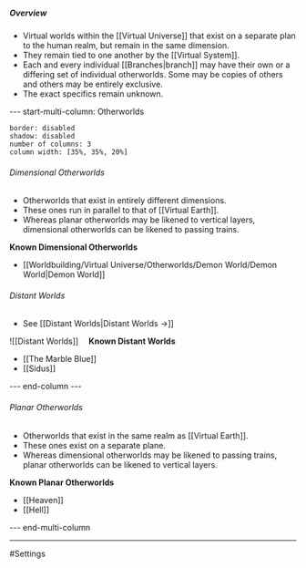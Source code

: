 
##### Overview
- Virtual worlds within the [[Virtual Universe]] that exist on a separate plan to the human realm, but remain in the same dimension.
- They remain tied to one another by the [[Virtual System]].
- Each and every individual [[Branches|branch]] may have their own or a differing set of individual otherworlds. Some may be copies of others and others may be entirely exclusive.
- The exact specifics remain unknown.

--- start-multi-column: Otherworlds
```column-settings
border: disabled
shadow: disabled
number of columns: 3
column width: [35%, 35%, 20%]
```

###### Dimensional Otherworlds 
- Otherworlds that exist in entirely different dimensions.
- These ones run in parallel to that of [[Virtual Earth]].
- Whereas planar otherworlds may be likened to vertical layers, dimensional otherworlds can be likened to passing trains.

**Known Dimensional Otherworlds**
- [[Worldbuilding/Virtual Universe/Otherworlds/Demon World/Demon World|Demon World]]
⠀
###### Distant Worlds 
- See [[Distant Worlds|Distant Worlds →]]

![[Distant Worlds]]
⠀
**Known Distant Worlds**
- [[The Marble Blue]]
- [[Sidus]]

--- end-column ---

###### Planar Otherworlds
- Otherworlds that exist in the same realm as [[Virtual Earth]].
- These ones exist on a separate plane.
- Whereas dimensional otherworlds may be likened to passing trains, planar otherworlds can be likened to vertical layers.

**Known Planar Otherworlds**
- [[Heaven]]
- [[Hell]]

--- end-multi-column 

---
#Settings 
